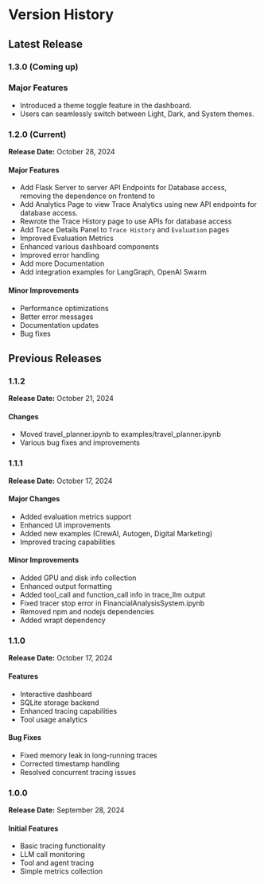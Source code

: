# Version History

## Latest Release

### 1.3.0 (Coming up)

### Major Features

- Introduced a theme toggle feature in the dashboard.
- Users can seamlessly switch between Light, Dark, and System themes.

### 1.2.0 (Current)

**Release Date:** October 28, 2024

#### Major Features

- Add Flask Server to server API Endpoints for Database access, removing the dependence on frontend to
- Add Analytics Page to view Trace Analytics using new API endpoints for database access.
- Rewrote the Trace History page to use APIs for database access
- Add Trace Details Panel to `Trace History` and `Evaluation` pages
- Improved Evaluation Metrics
- Enhanced various dashboard components
- Improved error handling
- Add more Documentation
- Add integration examples for LangGraph, OpenAI Swarm

#### Minor Improvements

- Performance optimizations
- Better error messages
- Documentation updates
- Bug fixes

## Previous Releases

### 1.1.2

**Release Date:** October 21, 2024

#### Changes

- Moved travel_planner.ipynb to examples/travel_planner.ipynb
- Various bug fixes and improvements

### 1.1.1

**Release Date:** October 17, 2024

#### Major Changes

- Added evaluation metrics support
- Enhanced UI improvements
- Added new examples (CrewAI, Autogen, Digital Marketing)
- Improved tracing capabilities

#### Minor Improvements

- Added GPU and disk info collection
- Enhanced output formatting
- Added tool_call and function_call info in trace_llm output
- Fixed tracer stop error in FinancialAnalysisSystem.ipynb
- Removed npm and nodejs dependencies
- Added wrapt dependency

### 1.1.0

**Release Date:** October 17, 2024

#### Features

- Interactive dashboard
- SQLite storage backend
- Enhanced tracing capabilities
- Tool usage analytics

#### Bug Fixes

- Fixed memory leak in long-running traces
- Corrected timestamp handling
- Resolved concurrent tracing issues

### 1.0.0

**Release Date:** September 28, 2024

#### Initial Features

- Basic tracing functionality
- LLM call monitoring
- Tool and agent tracing
- Simple metrics collection
